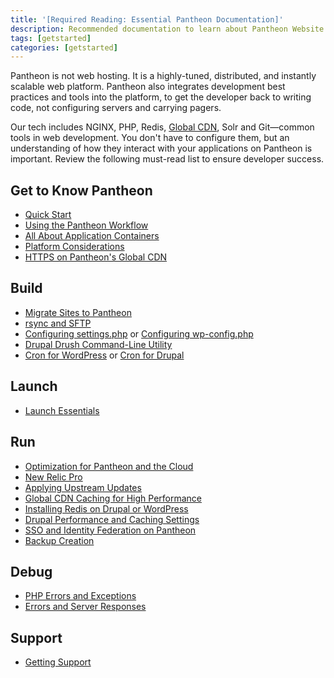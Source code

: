 ```yaml
---
title: '[Required Reading: Essential Pantheon Documentation]'
description: Recommended documentation to learn about Pantheon Website Management Platform's technologies.
tags: [getstarted]
categories: [getstarted]
---
```

Pantheon is not web hosting. It is a highly-tuned, distributed, and instantly scalable web platform. Pantheon also integrates development best practices and tools into the platform, to get the developer back to writing code, not configuring servers and carrying pagers.

Our tech includes NGINX, PHP, Redis, [Global CDN](/docs/global-cdn-caching/), Solr and Git—common tools in web development. You don't have to configure them, but an understanding of how they interact with your applications on Pantheon is important. Review the following must-read list to ensure developer success.

## Get to Know Pantheon

- [Quick Start](/docs/guides/quickstart/)
- [Using the Pantheon Workflow](/docs/pantheon-workflow/)
- [All About Application Containers](/docs/application-containers/)
- [Platform Considerations](/docs/platform-considerations/)
- [HTTPS on Pantheon's Global CDN](/docs/https)

## Build
- [Migrate Sites to Pantheon](/docs/migrate)
- [rsync and SFTP](/docs/rsync-and-sftp)
- [Configuring settings.php](/docs/settings-php) or [Configuring wp-config.php](/docs/wp-config-php)
- [Drupal Drush Command-Line Utility](/docs/drush)
- [Cron for WordPress](/docs/wordpress-cron) or [Cron for Drupal](/docs/drupal-cron)

## Launch
- [Launch Essentials](/docs/guides/launch)

## Run
- [Optimization for Pantheon and the Cloud](/docs/cloud-optimization/)
- [New Relic Pro](/docs/new-relic/)
- [Applying Upstream Updates](/docs/core-updates/)
- [Global CDN Caching for High Performance](/docs/global-cdn-caching/)
- [Installing Redis on Drupal or WordPress](/docs/redis/)
- [Drupal Performance and Caching Settings](/docs/drupal-cache/)
- [SSO and Identity Federation on Pantheon](/docs/sso/)
- [Backup Creation](/docs/backups/)

## Debug
- [PHP Errors and Exceptions](/docs/php-errors/)
- [Errors and Server Responses](/docs/errors-and-server-responses/)

## Support
- [Getting Support](/docs/support/)


